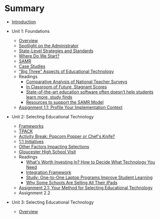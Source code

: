 # Summary

* [Introduction](README.md)

* Unit 1: Foundations
   * [Overview](unit_01/01_overview.md)
   * [Spotlight on the Administrator](unit_01/02_administrator.md)
   * [State-Level Strategies and Standards](unit_01/03_state.md)
   * [Where Do We Start?](unit_01/04_where_start.md)
   * [SAMR](unit_01/05_samr.md)
   * [Case Studies](unit_01/06_case_studies.md)
   * ["Big Three" Aspects of Educational Technology](unit_01/07_big_three.md)
   * Readings
      * [Comparative Analysis of National Teacher Surveys](unit_01/08_reading_teacher_surveys.md)
      * [In Classroom of Future, Stagnant Scores](unit_01/09_reading_stagnant_scores.md)
      * [State-of-the-art education software often doesn’t help students learn more, study finds](unit_01/10_reading_stateofart.md)
      * [Resources to support the SAMR Model](unit_01/11_reading_samr_resource.md)
   * [Assignment 1.1: Profile Your Implementation Context](unit_01/12_assignment_1_1.md)

* Unit 2: Selecting Educational Technology
   * [Frameworks](unit_02/01_frameworks.md)
   * [TPACK](unit_02/02_tpack.md)
   * [Activity Break: Popcorn Popper or Chef's Knife?](unit_02/03_popcorn_popper_chefs_knife.md)
   * [1:1 Initiatives](unit_02/04_1_to_1_initiatives.md)
   * [Other Factors Impacting Selections](unit_02/05_other_factors.md)
   * [Gloucester High School Visit](unit_02/06_gloucester_high.md)
   * Readings
      * [What's Worth Investing In? How to Decide What Technology You Need](unit_02/07_whats_worth_investing_in.md)
      * [Integration Framework](unit_02/08_integration_framework.md)
      * [Study: One-to-One Laptop Programs Improve Student Learning](unit_02/09_1_to_1_meta_study.md)
      * [Why Some Schools Are Selling All Their iPads](unit_02/10_why_selling_ipads.md)
   * [Assignment 2.1: Your Method for Selecting Educational Technology](unit_02/11_assignment_2_1.md)
   * Assignment 2.2

* Unit 3: Selecting Educational Technology
   * [Overview](unit_03/01_overview.md)

